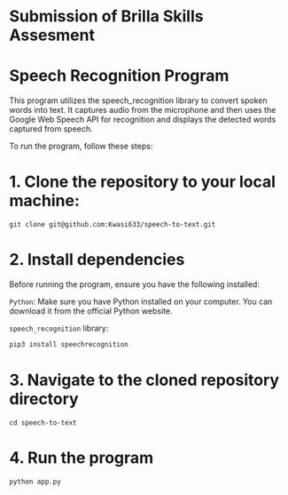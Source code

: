 # Submission of Brilla Skills Assesment

# Speech Recognition Program
This program utilizes the speech_recognition library to convert spoken words into text. It captures audio from the microphone and then uses the Google Web Speech API for recognition and displays the detected words captured from speech.


To run the program, follow these steps:

# 1. Clone the repository to your local machine:
`git clone git@github.com:Kwasi633/speech-to-text.git
`

# 2. Install dependencies
Before running the program, ensure you have the following installed:

`Python`: Make sure you have Python installed on your computer. You can download it from the official Python website.

`speech_recognition` library: 

```python
pip3 install speechrecognition
```

# 3. Navigate to the cloned repository directory
`cd speech-to-text
` 

# 4. Run the program 
```python
python app.py
```
